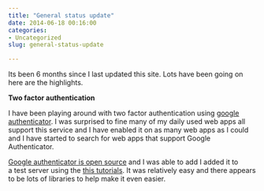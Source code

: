 ```yaml
---
title: "General status update"
date: 2014-06-18 00:16:00
categories:
- Uncategorized
slug: general-status-update

---
```


Its been 6 months since I last updated this site. Lots have been going on here are the highlights.

<strong>Two factor authentication </strong>

I have been playing around with two factor authentication using <a href="https://play.google.com/store/apps/details?id=com.google.android.apps.authenticator2">google authenticator</a>. I was surprised to fine many of my daily used web apps all support this service and I have enabled it on as many web apps as I could and I have started to search for web apps that support Google Authenticator.

<a href="https://code.google.com/p/google-authenticator/">Google authenticator is open source</a> and I was able to add I added it to a test server using the <a href="https://www.twilio.com/blog/2013/04/add-two-factor-authentication-to-your-website-with-google-authenticator-and-twilio-sms.html">this tutorials</a>. It was relatively easy and there appears to be lots of libraries to help make it even easier.

&nbsp;
